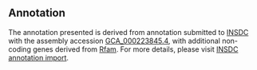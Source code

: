 

Annotation
----------

The annotation presented is derived from annotation submitted to
[INSDC](http://www.insdc.org) with the assembly accession
[GCA\_000223845.4](http://www.ebi.ac.uk/ena/data/view/GCA_000223845.4),
with additional non-coding genes derived from
[Rfam](http://rfam.xfam.org/). For more details, please visit [INSDC
annotation
import](http://ensemblgenomes.org/info/data/insdc_annotation).
